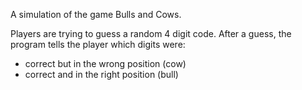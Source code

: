 A simulation of the game Bulls and Cows.

Players are trying to guess a random 4 digit code.
After a guess, the program tells the player which digits were:
- correct but in the wrong position (cow)
- correct and in the right position (bull)
